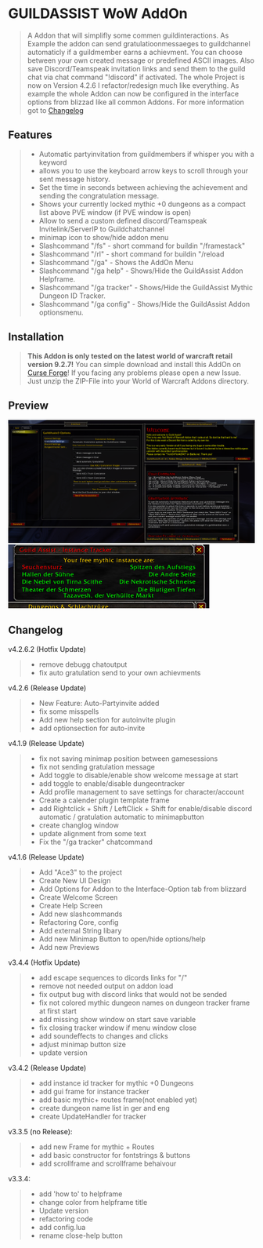 # GUILDASSIST WoW AddOn #

> A Addon that will simplifly some commen guildinteractions. As Example the addon can send gratulatioonmessaeges to guildchannel automaticly if a guildmember earns a achievment. You can choose between your own created message or predefined ASCII images.
> Also save Discord/Teamspeak invitation links and send them to the guild chat via chat command "!discord" if activated.
> The whole Project is now on Version 4.2.6 I refactor/redesign much like everything. As example the whole Addon can now be configured in the interface options from blizzad like all common Addons.
> For more information got to [Changelog](#changelog)

## Features ##

> - Automatic partyinvitation from guildmembers if whisper you with a keyword
> - allows you to use the keyboard arrow keys to scroll through your sent message history.
> - Set the time in seconds between achieving the achievement and sending the congratulation message.
> - Shows your currently locked mythic +0 dungeons as a compact list above PVE window (if PVE window is open)
> - Allow to send a custom defined discord/Teamspeak Invitelink/ServerIP to Guildchatchannel
> - minimap icon to show/hide addon menu
> - Slashcommand "/fs" - short command for buildin "/framestack"
> - Slashcommand "/rl" - short command for buildin "/reload
> - Slashcommand "/ga" - Shows the AddOn Menu
> - Slashcommand "/ga help" - Shows/Hide the GuildAssist Addon Helpframe.
> - Slashcommand "/ga tracker" - Shows/Hide the GuildAssist Mythic Dungeon ID Tracker.
> - Slashcommand "/ga config" - Shows/Hide the GuildAssist Addon optionsmenu.

## Installation ##

>**This Addon is only tested on the latest world of warcraft retail version 9.2.7!**
>You can simple download and install this AddOn on [Curse Forge](https://www.curseforge.com/wow/addons/guildassist3)!
>If you facing any problems please open a new Issue.
>Just unzip the ZIP-File into your World of Warcraft Addons directory.

## Preview ##

![Graphical UI](img/GUI.png)
![Instance Tracker](img/GUI_tracker.png)

## Changelog ##

v4.2.6.2 (Hotfix Update)

> - remove debugg chatoutput
> - fix auto gratulation send to your own achievments

v4.2.6 (Release Update)

> - New Feature: Auto-Partyinvite added
> - fix some misspells
> - Add new help section for autoinvite plugin
> - add optionsection for auto-invite

v4.1.9 (Release Update)

> - fix not saving minimap position between gamesessions
> - fix not sending gratulation message
> - Add toggle to disable/enable show welcome message at start
> - add toggle to enable/disable dungeontracker
> - Add profile management to save settings for character/account
> - Create a calender plugin template frame
> - add Rightclick + Shift / LeftClick + Shift for enable/disable discord automatic / gratulation automatic to minimapbutton
> - create changlog window
> - update alignment from some text
> - Fix the "/ga tracker" chatcommand

v4.1.6 (Release Update)

> - Add "Ace3" to the project
> - Create New UI Design
> - Add Options for Addon to the Interface-Option tab from blizzard
> - Create Welcome Screen
> - Create Help Screen
> - Add new slashcommands
> - Refactoring Core, config
> - Add external String libary
> - Add new Minimap Button to open/hide options/help
> - Add new Previews

v3.4.4 (Hotfix Update)

> - add escape sequences to dicords links for "/"
> - remove not needed output on addon load
> - fix output bug with discord links that would not be sended
> - fix not colored mythic dungeon names on dungeon tracker frame at first start
> - add missing show window on start save variable
> - fix closing tracker window if menu window close
> - add soundeffects to changes and clicks
> - adjust minimap button size
> - update version

v3.4.2 (Release Update)

> - add instance id tracker for mythic +0 Dungeons
> - add gui frame for instance tracker
> - add basic mythic+ routes frame(not enabled yet)
> - create dungeon name list in ger and eng
> - create UpdateHandler for tracker

v3.3.5 (no Release):

> - add new Frame for mythic + Routes
> - add basic constructor for fontstrings & buttons
> - add scrollframe and scrollframe behaivour

v3.3.4:

> - add 'how to' to helpframe
> - change color from helpframe title
> - Update version
> - refactoring code
> - add config.lua
> - rename close-help button
